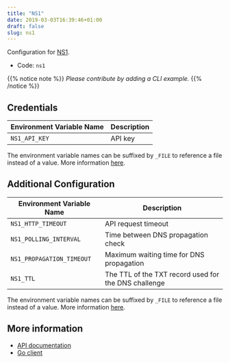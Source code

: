 ```yaml
---
title: "NS1"
date: 2019-03-03T16:39:46+01:00
draft: false
slug: ns1
---
```


<!-- THIS DOCUMENTATION IS AUTO-GENERATED. PLEASE DO NOT EDIT. -->
<!-- providers/dns/ns1/ns1.toml -->
<!-- THIS DOCUMENTATION IS AUTO-GENERATED. PLEASE DO NOT EDIT. -->


Configuration for [NS1](https://ns1.com).


<!--more-->

- Code: `ns1`

{{% notice note %}}
_Please contribute by adding a CLI example._
{{% /notice %}}




## Credentials

| Environment Variable Name | Description |
|-----------------------|-------------|
| `NS1_API_KEY` | API key |

The environment variable names can be suffixed by `_FILE` to reference a file instead of a value.
More information [here](/lego/dns/#configuration-and-credentials).


## Additional Configuration

| Environment Variable Name | Description |
|--------------------------------|-------------|
| `NS1_HTTP_TIMEOUT` | API request timeout |
| `NS1_POLLING_INTERVAL` | Time between DNS propagation check |
| `NS1_PROPAGATION_TIMEOUT` | Maximum waiting time for DNS propagation |
| `NS1_TTL` | The TTL of the TXT record used for the DNS challenge |

The environment variable names can be suffixed by `_FILE` to reference a file instead of a value.
More information [here](/lego/dns/#configuration-and-credentials).




## More information

- [API documentation](https://ns1.com/api)
- [Go client](https://github.com/ns1/ns1-go)

<!-- THIS DOCUMENTATION IS AUTO-GENERATED. PLEASE DO NOT EDIT. -->
<!-- providers/dns/ns1/ns1.toml -->
<!-- THIS DOCUMENTATION IS AUTO-GENERATED. PLEASE DO NOT EDIT. -->
